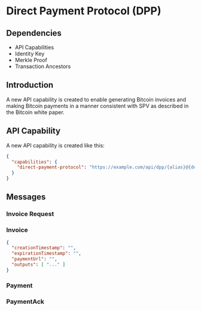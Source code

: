 # Direct Payment Protocol (DPP)

## Dependencies

* API Capabilities
* Identity Key
* Merkle Proof
* Transaction Ancestors

## Introduction

A new API capability is created to enable generating Bitcoin invoices and making
Bitcoin payments in a manner consistent with SPV as described in the Bitcoin
white paper.

## API Capability

A new API capability is created like this:

```json
{
  "capabilities": {
    "direct-payment-protocol": "https://example.com/api/dpp/{alias}@{domain.tld}"
  }
}
```

## Messages

### Invoice Request

### Invoice

```json
{
  "creationTimestamp": "",
  "expirationTimestamp": "",
  "paymentUrl": "",
  "outputs": [ "..." ]
}
```

### Payment

### PaymentAck